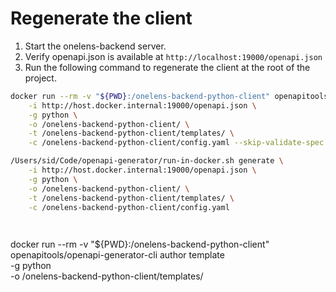 # Regenerate the client
1. Start the onelens-backend server.
2. Verify openapi.json is available at `http://localhost:19000/openapi.json`
3. Run the following command to regenerate the client at the root of the project.

```sh
docker run --rm -v "${PWD}:/onelens-backend-python-client" openapitools/openapi-generator-cli generate \
    -i http://host.docker.internal:19000/openapi.json \
    -g python \
    -o /onelens-backend-python-client/ \
    -t /onelens-backend-python-client/templates/ \
    -c /onelens-backend-python-client/config.yaml --skip-validate-spec

/Users/sid/Code/openapi-generator/run-in-docker.sh generate \
    -i http://host.docker.internal:19000/openapi.json \
    -g python \
    -o /onelens-backend-python-client/ \
    -t /onelens-backend-python-client/templates/ \
    -c /onelens-backend-python-client/config.yaml

    
```

docker run --rm -v "${PWD}:/onelens-backend-python-client" openapitools/openapi-generator-cli author template \
    -g python \
    -o /onelens-backend-python-client/templates/ 